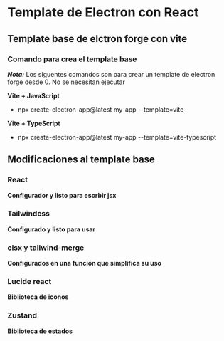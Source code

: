 # Template de Electron con React

## Template base de elctron forge con vite

### Comando para crea el template base

_**Nota:**_ Los siguentes comandos son para crear un template de electron forge desde 0. No se necesitan ejecutar

**Vite + JavaScript**
- npx create-electron-app@latest my-app --template=vite

**Vite + TypeScript**
- npx create-electron-app@latest my-app --template=vite-typescript

## Modificaciones al template base

### React

**Configurador y listo para escrbir jsx**

### Tailwindcss

**Configurado y listo para usar**

### clsx y tailwind-merge

**Configurados en una función que simplifica su uso**

### Lucide react

**Biblioteca de iconos**

### Zustand

**Biblioteca de estados**